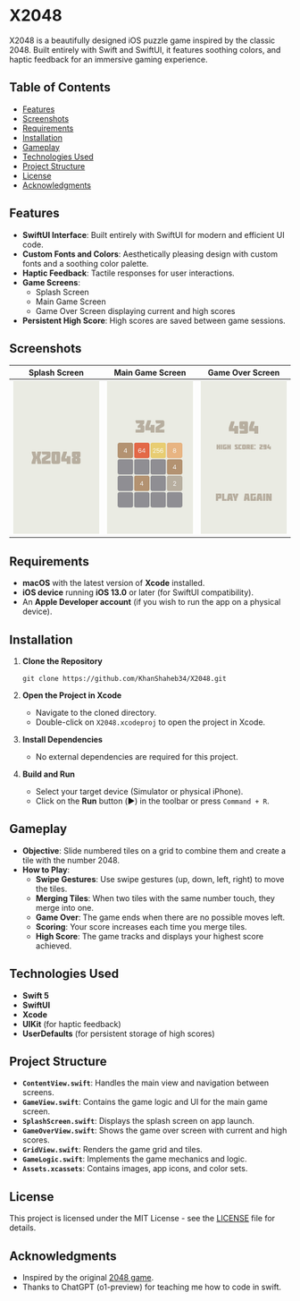 # X2048

X2048 is a beautifully designed iOS puzzle game inspired by the classic 2048. Built entirely with Swift and SwiftUI, it features soothing colors, and haptic feedback for an immersive gaming experience.

## Table of Contents

- [Features](#features)
- [Screenshots](#screenshots)
- [Requirements](#requirements)
- [Installation](#installation)
- [Gameplay](#gameplay)
- [Technologies Used](#technologies-used)
- [Project Structure](#project-structure)
- [License](#license)
- [Acknowledgments](#acknowledgments)

## Features

- **SwiftUI Interface**: Built entirely with SwiftUI for modern and efficient UI code.
- **Custom Fonts and Colors**: Aesthetically pleasing design with custom fonts and a soothing color palette.
- **Haptic Feedback**: Tactile responses for user interactions.
- **Game Screens**:
  - Splash Screen
  - Main Game Screen
  - Game Over Screen displaying current and high scores
- **Persistent High Score**: High scores are saved between game sessions.

## Screenshots

| Splash Screen                                   | Main Game Screen                     | Game Over Screen                               |
| ----------------------------------------------- | ------------------------------------ | ---------------------------------------------- |
| ![Splash Screen](Screenshots/splash_screen.jpg) | ![Game Screen](Screenshots/game.jpg) | ![Game Over Screen](Screenshots/game_over.jpg) |

## Requirements

- **macOS** with the latest version of **Xcode** installed.
- **iOS device** running **iOS 13.0** or later (for SwiftUI compatibility).
- An **Apple Developer account** (if you wish to run the app on a physical device).

## Installation

1. **Clone the Repository**

   ```
   git clone https://github.com/KhanShaheb34/X2048.git
   ```

2. **Open the Project in Xcode**

   - Navigate to the cloned directory.
   - Double-click on `X2048.xcodeproj` to open the project in Xcode.

3. **Install Dependencies**

   - No external dependencies are required for this project.

4. **Build and Run**

   - Select your target device (Simulator or physical iPhone).
   - Click on the **Run** button (▶️) in the toolbar or press `Command + R`.

## Gameplay

- **Objective**: Slide numbered tiles on a grid to combine them and create a tile with the number 2048.
- **How to Play**:
  - **Swipe Gestures**: Use swipe gestures (up, down, left, right) to move the tiles.
  - **Merging Tiles**: When two tiles with the same number touch, they merge into one.
  - **Game Over**: The game ends when there are no possible moves left.
  - **Scoring**: Your score increases each time you merge tiles.
  - **High Score**: The game tracks and displays your highest score achieved.

## Technologies Used

- **Swift 5**
- **SwiftUI**
- **Xcode**
- **UIKit** (for haptic feedback)
- **UserDefaults** (for persistent storage of high scores)

## Project Structure

- **`ContentView.swift`**: Handles the main view and navigation between screens.
- **`GameView.swift`**: Contains the game logic and UI for the main game screen.
- **`SplashScreen.swift`**: Displays the splash screen on app launch.
- **`GameOverView.swift`**: Shows the game over screen with current and high scores.
- **`GridView.swift`**: Renders the game grid and tiles.
- **`GameLogic.swift`**: Implements the game mechanics and logic.
- **`Assets.xcassets`**: Contains images, app icons, and color sets.

## License

This project is licensed under the MIT License - see the [LICENSE](LICENSE) file for details.

## Acknowledgments

- Inspired by the original [2048 game](https://play2048.co/).
- Thanks to ChatGPT (o1-preview) for teaching me how to code in swift.
